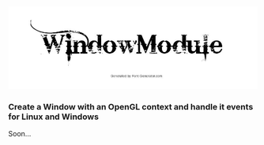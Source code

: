 ![alt text](https://github.com/MorcilloSanz/WindowModule/blob/main/WindowModule.png)
### Create a Window with an OpenGL context and handle it events for Linux and Windows

Soon...
